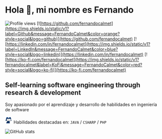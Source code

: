 # Hola 👋, mi nombre es Fernando

![Profile views](https://gpvc.arturio.dev/fernandocalmet)
[![https://github.com/fernandocalmet](https://img.shields.io/static/v1?label=Github&message=FernandoCalmet&color=orange?style=social&logo=github)](https://github.com/fernandocalmet)
[![https://linkedin.com/in/fernandocalmet](https://img.shields.io/static/v1?label=LinkedIn&message=FernandoCalmet&color=blue?style=social&logo=linkedin)](https://linkedin.com/in/fernandocalmet)
[![https://ko-fi.com/fernandocalmet](https://img.shields.io/static/v1?fernandocalmet&label=KoFi&message=FernandoCalmet&color=red?style=social&logo=ko-fi)](https://ko-fi.com/fernandocalmet)

## Self-learning software engineering through research & development

Soy apasionado por el aprendizaje y desarrollo de habilidades en ingeniería de software

<img src="https://raw.githubusercontent.com/FernandoCalmet/fernandocalmet/master/pixel-mona-heart.gif" width="24" height="24" href="https://github.com/fernandocalmet"> Habilidades destacadas en: `JAVA` / `CSHARP` / `PHP`

![GitHub stats](https://github-readme-stats.vercel.app/api?username=fernandocalmet&show_icons=true&hide=prs,issues&theme=tokyonight)
